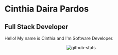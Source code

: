 # Cinthia Daira Pardos
## Full Stack Developer


Hello! My name is Cinthia and I'm Software Developer.
<p align="center">
<img alt="github-stats" src="https://github-readme-stats.vercel.app/api?username=GuillermoBravo-dev&count_private=true&show_icons=true&theme=midnight-purple&include_all_commits=true](https://github-readme-stats.vercel.app/api?username=Cin-1&count_private=true&show_icons=true&theme=midnight-purple&include_all_commits=true" />
</p>
